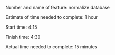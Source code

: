 Number and name of feature: normalize database

Estimate of time needed to complete: 1 hour

Start time: 4:15

Finish time: 4:30

Actual time needed to complete: 15 minutes
